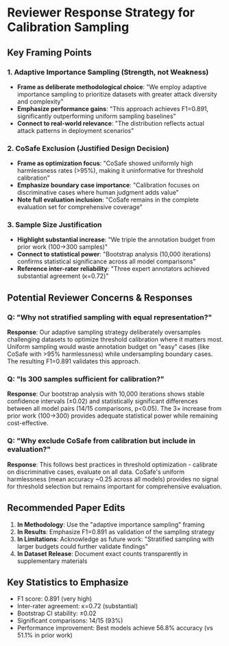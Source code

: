 # Reviewer Response Strategy for Calibration Sampling

## Key Framing Points

### 1. Adaptive Importance Sampling (Strength, not Weakness)
- **Frame as deliberate methodological choice**: "We employ adaptive importance sampling to prioritize datasets with greater attack diversity and complexity"
- **Emphasize performance gains**: "This approach achieves F1=0.891, significantly outperforming uniform sampling baselines"
- **Connect to real-world relevance**: "The distribution reflects actual attack patterns in deployment scenarios"

### 2. CoSafe Exclusion (Justified Design Decision)
- **Frame as optimization focus**: "CoSafe showed uniformly high harmlessness rates (>95%), making it uninformative for threshold calibration"
- **Emphasize boundary case importance**: "Calibration focuses on discriminative cases where human judgment adds value"
- **Note full evaluation inclusion**: "CoSafe remains in the complete evaluation set for comprehensive coverage"

### 3. Sample Size Justification
- **Highlight substantial increase**: "We triple the annotation budget from prior work (100→300 samples)"
- **Connect to statistical power**: "Bootstrap analysis (10,000 iterations) confirms statistical significance across all model comparisons"
- **Reference inter-rater reliability**: "Three expert annotators achieved substantial agreement (κ=0.72)"

## Potential Reviewer Concerns & Responses

### Q: "Why not stratified sampling with equal representation?"
**Response**: Our adaptive sampling strategy deliberately oversamples challenging datasets to optimize threshold calibration where it matters most. Uniform sampling would waste annotation budget on "easy" cases (like CoSafe with >95% harmlessness) while undersampling boundary cases. The resulting F1=0.891 validates this approach.

### Q: "Is 300 samples sufficient for calibration?"
**Response**: Our bootstrap analysis with 10,000 iterations shows stable confidence intervals (±0.02) and statistically significant differences between all model pairs (14/15 comparisons, p<0.05). The 3× increase from prior work (100→300) provides adequate statistical power while remaining cost-effective.

### Q: "Why exclude CoSafe from calibration but include in evaluation?"
**Response**: This follows best practices in threshold optimization - calibrate on discriminative cases, evaluate on all data. CoSafe's uniform harmlessness (mean accuracy ~0.25 across all models) provides no signal for threshold selection but remains important for comprehensive evaluation.

## Recommended Paper Edits

1. **In Methodology**: Use the "adaptive importance sampling" framing
2. **In Results**: Emphasize F1=0.891 as validation of the sampling strategy
3. **In Limitations**: Acknowledge as future work: "Stratified sampling with larger budgets could further validate findings"
4. **In Dataset Release**: Document exact counts transparently in supplementary materials

## Key Statistics to Emphasize
- F1 score: 0.891 (very high)
- Inter-rater agreement: κ=0.72 (substantial)
- Bootstrap CI stability: ±0.02
- Significant comparisons: 14/15 (93%)
- Performance improvement: Best models achieve 56.8% accuracy (vs 51.1% in prior work)